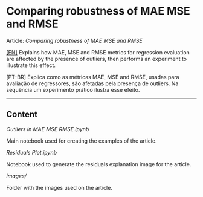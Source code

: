 # Comparing robustness of MAE MSE and RMSE

Article: *Comparing robustness of MAE MSE and RMSE*

[[EN]](https://towardsdatascience.com/comparing-robustness-of-mae-mse-and-rmse-6d69da870828) Explains how MAE, MSE and RMSE metrics for regression evaluation are affected by the presence of outliers, then performs an experiment to illustrate this effect.

[PT-BR] Explica como as métricas MAE, MSE and RMSE, usadas para avaliação de regressores, são afetadas pela presença de outliers. Na sequência um experimento prático ilustra esse efeito.

___

## Content

*Outliers in MAE MSE RMSE.ipynb*

Main notebook used for creating the examples of the article.

*Residuals Plot.ipynb*

Notebook used to generate the residuals explanation image for the article.

*images/*

Folder with the images used on the article.